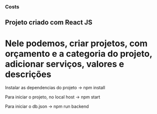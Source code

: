 ### Costs
## Projeto criado com React JS
# Nele podemos, criar projetos, com orçamento e a categoria do projeto, adicionar serviços, valores e descrições

Instalar as dependencias do projeto -> npm install

Para iniciar o projeto, no local host -> npm start

Para iniciar o db.json -> npm run backend
